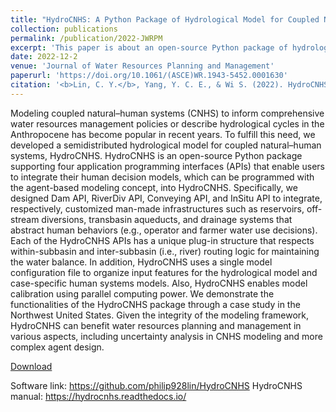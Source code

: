 ```yaml
---
title: "HydroCNHS: A Python Package of Hydrological Model for Coupled Natural Human Systems"
collection: publications
permalink: /publication/2022-JWRPM
excerpt: 'This paper is about an open-source Python package of hydrological model for coupled natural human systems.'
date: 2022-12-2
venue: 'Journal of Water Resources Planning and Management'
paperurl: 'https://doi.org/10.1061/(ASCE)WR.1943-5452.0001630'
citation: '<b>Lin, C. Y.</b>, Yang, Y. C. E., & Wi S. (2022). HydroCNHS: A Python Package of Hydrological Model for Coupled Natural Human Systems, <i>Journal of Water Resources Planning and Management, 148(12), 6022005.</i>.'
---
```

Modeling coupled natural–human systems (CNHS) to inform comprehensive water resources management policies or describe hydrological cycles in the Anthropocene has become popular in recent years. To fulfill this need, we developed a semidistributed hydrological model for coupled natural–human systems, HydroCNHS. HydroCNHS is an open-source Python package supporting four application programming interfaces (APIs) that enable users to integrate their human decision models, which can be programmed with the agent-based modeling concept, into HydroCNHS. Specifically, we designed Dam API, RiverDiv API, Conveying API, and InSitu API to integrate, respectively, customized man-made infrastructures such as reservoirs, off-stream diversions, transbasin aqueducts, and drainage systems that abstract human behaviors (e.g., operator and farmer water use decisions). Each of the HydroCNHS APIs has a unique plug-in structure that respects within-subbasin and inter-subbasin (i.e., river) routing logic for maintaining the water balance. In addition, HydroCNHS uses a single model configuration file to organize input features for the hydrological model and case-specific human systems models. Also, HydroCNHS enables model calibration using parallel computing power. We demonstrate the functionalities of the HydroCNHS package through a case study in the Northwest United States. Given the integrity of the modeling framework, HydroCNHS can benefit water resources planning and management in various aspects, including uncertainty analysis in CNHS modeling and more complex agent design.

[Download](https://github.com/philip928lin/philip928lin.github.io/raw/main/files/Lin_et_al-2022-JWRPM.pdf)

Software link: https://github.com/philip928lin/HydroCNHS
HydroCNHS manual: https://hydrocnhs.readthedocs.io/